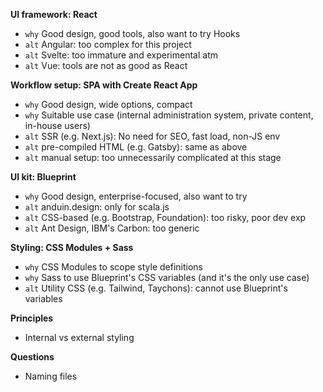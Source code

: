 **UI framework: React**

- `why` Good design, good tools, also want to try Hooks
- `alt` Angular: too complex for this project
- `alt` Svelte: too immature and experimental atm
- `alt` Vue: tools are not as good as React

**Workflow setup: SPA with Create React App**

- `why` Good design, wide options, compact
- `why` Suitable use case (internal administration system, private content, in-house users)
- `alt` SSR (e.g. Next.js): No need for SEO, fast load, non-JS env
- `alt` pre-compiled HTML (e.g. Gatsby): same as above
- `alt` manual setup: too unnecessarily complicated at this stage

**UI kit: Blueprint**

- `why` Good design, enterprise-focused, also want to try
- `alt` anduin.design: only for scala.js
- `alt` CSS-based (e.g. Bootstrap, Foundation): too risky, poor dev exp
- `alt` Ant Design, IBM's Carbon: too generic

**Styling: CSS Modules + Sass**

- `why` CSS Modules to scope style definitions
- `why` Sass to use Blueprint's CSS variables (and it's the only use case)
- `alt` Utility CSS (e.g. Tailwind, Taychons): cannot use Blueprint's variables

**Principles**

- Internal vs external styling

**Questions**

- Naming files